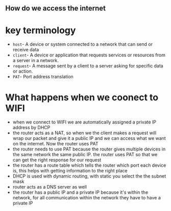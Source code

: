 ## How do we access the internet
# key terminology
- `host`- A device or system connected to a network that can send or receive data
- `client`- A device or application that requests services or resources from a server in a network.
- `request`- A message sent by a client to a server asking for specific data or action.
- `PAT`- Port address translation

# What happens when we coonect to WIFI

- when we connect to WIFI we are automatically assigned a private IP address by DHCP 
- the router acts as a NAT, so when we the client makes a request will wrap our packet and give it a public IP and we can access what we want on the internet. Now the router uses PAT
- the router needs to use PAT because the router gives multiple devices in the same network the same public IP. the router uses PAT so that we can get the right response for our request 
- the router has a route table which tells the router which port each device is, this helps with getting information to the right place
- DHCP is used with dynamic routing, with static you select the the subnet mask
- router acts as a DNS server as well
- the router has a public IP and a private IP because it's within the network, for all communication within the network they have to have a private IP
